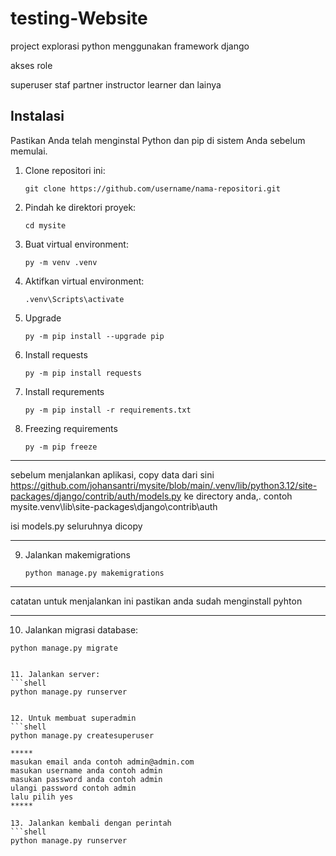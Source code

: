# testing-Website
project explorasi python menggunakan framework django

akses role

superuser
staf
partner
instructor
learner
dan lainya

## Instalasi

Pastikan Anda telah menginstal Python dan pip di sistem Anda sebelum memulai.

1. Clone repositori ini:

   ```shell
   git clone https://github.com/username/nama-repositori.git

2. Pindah ke direktori proyek:
    ```shell
    cd mysite

3. Buat virtual environment:
    ```shell
    py -m venv .venv
    
4. Aktifkan virtual environment:
   ```shell
   .venv\Scripts\activate

5. Upgrade
   ```shell
   py -m pip install --upgrade pip

6. Install requests 
   ```shell
   py -m pip install requests

7. Install requrements
   ```shell
   py -m pip install -r requirements.txt

8. Freezing requirements
   ```shell
   py -m pip freeze

*****
sebelum menjalankan aplikasi, copy data dari sini https://github.com/johansantri/mysite/blob/main/.venv/lib/python3.12/site-packages/django/contrib/auth/models.py ke directory anda,. contoh mysite\.venv\lib\site-packages\django\contrib\auth

isi models.py seluruhnya dicopy
*****

9. Jalankan makemigrations
   ```shell
   python manage.py makemigrations

***
catatan untuk menjalankan ini pastikan anda sudah menginstall pyhton
***

10. Jalankan migrasi database:
   ```shell
   python manage.py migrate


11. Jalankan server:
   ```shell
   python manage.py runserver


12. Untuk membuat superadmin
   ```shell
   python manage.py createsuperuser

*****
masukan email anda contoh admin@admin.com
masukan username anda contoh admin
masukan password anda contoh admin
ulangi password contoh admin
lalu pilih yes
*****

13. Jalankan kembali dengan perintah
   ```shell
   python manage.py runserver